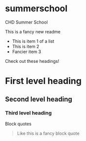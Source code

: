 # summerschool
CHD Summer School

This is a fancy new readme

- This is item 1 of a list
- This is item 2
- Fancier item 3


Check out these headings!

#  First level heading
## Second level heading
###  Third level heading

Block quotes

>  Like this is a fancy block quote

